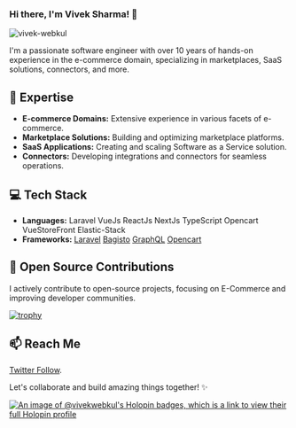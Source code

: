 ### Hi there, I'm Vivek Sharma! 👋

<p align="left"> <img src="https://komarev.com/ghpvc/?username=vivek-webkul&label=Profile%20views&color=blueviolet&style=flat" alt="vivek-webkul" /> </p>

<!--
**vivek-webkul/vivek-webkul** is a ✨ _special_ ✨ repository because its `README.md` (this file) appears on your GitHub profile.

Here are some ideas to get you started:

- 🔭 I’m currently working on ...
- 🌱 I’m currently learning ...
- 👯 I’m looking to collaborate on ...
- 🤔 I’m looking for help with ...
- 💬 Ask me about ...
- 📫 How to reach me: ...
- 😄 Pronouns: ...
- ⚡ Fun fact: ...
-->


I'm a passionate software engineer with over 10 years of hands-on experience in the e-commerce domain, specializing in marketplaces, SaaS solutions, connectors, and more.

## 🚀 Expertise

- **E-commerce Domains:** Extensive experience in various facets of e-commerce.
- **Marketplace Solutions:** Building and optimizing marketplace platforms.
- **SaaS Applications:** Creating and scaling Software as a Service solution.
- **Connectors:** Developing integrations and connectors for seamless operations.

## 💻 Tech Stack

- **Languages:** Laravel VueJs ReactJs NextJs TypeScript Opencart VueStoreFront Elastic-Stack
- **Frameworks:** [Laravel](https://github.com/laravel/laravel) [Bagisto](https://github.com/bagisto/bagisto/commits?author=vivek-webkul) [GraphQL](https://github.com/bagisto/headless-ecommerce/) [Opencart](https://github.com/opencart/opencart/commits?author=vivek-webkul)
<!-- - **Tools:** [Mention tools or software you work with] -->

## 🌱 Open Source Contributions

I actively contribute to open-source projects, focusing on E-Commerce and improving developer communities.

[![trophy](https://github-profile-trophy.vercel.app/?username=vivek-webkul)](https://github.com/ryo-ma/github-profile-trophy)

## 📫 Reach Me

[Twitter Follow](https://twitter.com/@Vivek88264057).

Let's collaborate and build amazing things together! ✨

[![An image of @vivekwebkul's Holopin badges, which is a link to view their full Holopin profile](https://holopin.me/vivekwebkul)](https://holopin.io/@vivekwebkul)
